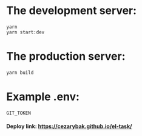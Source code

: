 # The development server:

```
yarn
yarn start:dev
```

# The production server:

```
yarn build 
```

# Example .env:
```env
GIT_TOKEN
```

#### Deploy link: https://cezarybak.github.io/el-task/
